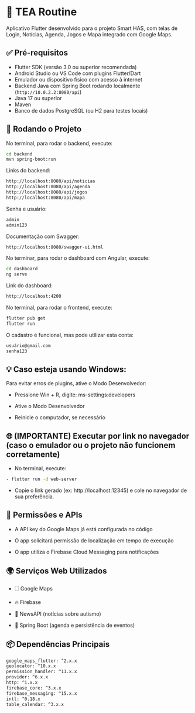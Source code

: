 # 📱 TEA Routine

Aplicativo Flutter desenvolvido para o projeto Smart HAS, com telas de Login, Notícias, Agenda, Jogos e Mapa integrado com Google Maps.

## ✅ Pré-requisitos

- Flutter SDK (versão 3.0 ou superior recomendada)
- Android Studio ou VS Code com plugins Flutter/Dart
- Emulador ou dispositivo físico com acesso à internet
- Backend Java com Spring Boot rodando localmente (`http://10.0.2.2:8080/api`)
- Java 17 ou superior
- Maven
- Banco de dados PostgreSQL (ou H2 para testes locais)

## 🚀 Rodando o Projeto

No terminal, para rodar o backend, execute:

```bash
cd backend
mvn spring-boot:run
```

Links do backend:

```bash
http://localhost:8080/api/noticias
http://localhost:8080/api/agenda
http://localhost:8080/api/jogos
http://localhost:8080/api/mapa
```

Senha e usuário:

```bash
admin
admin123
```

Documentação com Swagger:

```bash
http://localhost:8080/swagger-ui.html
```

No terminar, para rodar o dashboard com Angular, execute:

```bash
cd dashboard
ng serve
```

Link do dashboard:

```bash
http://localhost:4200
```

No terminal, para rodar o frontend, execute:

```bash
flutter pub get
flutter run
```

O cadastro é funcional, mas pode utilizar esta conta:

```bash
usuário@gmail.com
senha123
```

## 💡 Caso esteja usando Windows:

Para evitar erros de plugins, ative o Modo Desenvolvedor:

- Pressione Win + R, digite: ms-settings:developers

- Ative o Modo Desenvolvedor

- Reinicie o computador, se necessário

## 🌐 (IMPORTANTE) Executar por link no navegador (caso o emulador ou o projeto não funcionem corretamente)

- No terminal, execute:
  
```bash
- flutter run -d web-server
```

- Copie o link gerado (ex: http://localhost:12345) e cole no navegador de sua preferência.

## 🔐 Permissões e APIs

- A API key do Google Maps já está configurada no código

- O app solicitará permissão de localização em tempo de execução

- O app utiliza o Firebase Cloud Messaging para notificações

## 🌍 Serviços Web Utilizados

- 🗌 Google Maps

- 🔥 Firebase

- 📰 NewsAPI (notícias sobre autismo)

- 🧠 Spring Boot (agenda e persistência de eventos)

## 📦 Dependências Principais

```bash
google_maps_flutter: ^2.x.x
geolocator: ^10.x.x
permission_handler: ^11.x.x
provider: ^6.x.x
http: ^1.x.x
firebase_core: ^3.x.x
firebase_messaging: ^15.x.x
intl: ^0.18.x
table_calendar: ^3.x.x
```

